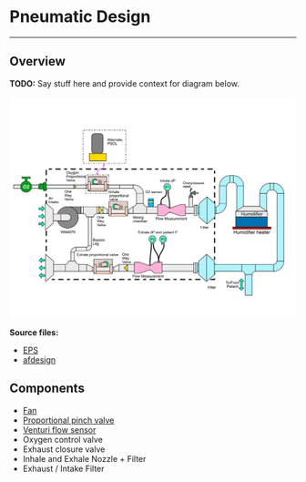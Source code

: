 # Pneumatic Design

-------------

## Overview

**TODO:** Say stuff here and provide context for diagram below.

![Diagram](assets/pneumatic-diagram.png)

**Source files:**

* [EPS](assets/pneumatic-diagram.eps)
* [afdesign](assets/pneumatic-diagram.afdesign)

## Components

- [Fan](../../manufacturing/blower)
- [Proportional pinch valve](../../manufacturing/pinch_valve)
- [Venturi flow sensor](../../manufacturing/venturi)
- Oxygen control valve
- Exhaust closure valve
- Inhale and Exhale Nozzle + Filter
- Exhaust / Intake Filter
